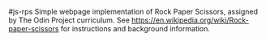 #js-rps
Simple webpage implementation of Rock Paper Scissors, assigned by The Odin Project curriculum. See https://en.wikipedia.org/wiki/Rock-paper-scissors for instructions and background information.

